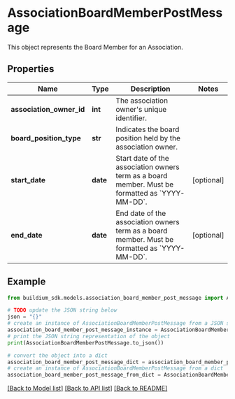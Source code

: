 # AssociationBoardMemberPostMessage

This object represents the Board Member for an Association.

## Properties

Name | Type | Description | Notes
------------ | ------------- | ------------- | -------------
**association_owner_id** | **int** | The association owner&#39;s unique identifier. | 
**board_position_type** | **str** | Indicates the board position held by the association owner. | 
**start_date** | **date** | Start date of the association owners term as a board member. Must be formatted as &#x60;YYYY-MM-DD&#x60;. | [optional] 
**end_date** | **date** | End date of the association owners term as a board member. Must be formatted as &#x60;YYYY-MM-DD&#x60;. | [optional] 

## Example

```python
from buildium_sdk.models.association_board_member_post_message import AssociationBoardMemberPostMessage

# TODO update the JSON string below
json = "{}"
# create an instance of AssociationBoardMemberPostMessage from a JSON string
association_board_member_post_message_instance = AssociationBoardMemberPostMessage.from_json(json)
# print the JSON string representation of the object
print(AssociationBoardMemberPostMessage.to_json())

# convert the object into a dict
association_board_member_post_message_dict = association_board_member_post_message_instance.to_dict()
# create an instance of AssociationBoardMemberPostMessage from a dict
association_board_member_post_message_from_dict = AssociationBoardMemberPostMessage.from_dict(association_board_member_post_message_dict)
```
[[Back to Model list]](../README.md#documentation-for-models) [[Back to API list]](../README.md#documentation-for-api-endpoints) [[Back to README]](../README.md)


